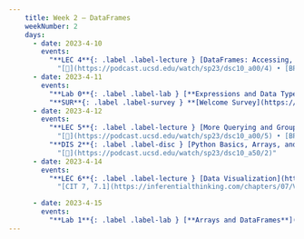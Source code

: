 ```yaml
---
    title: Week 2 – DataFrames
    weekNumber: 2
    days:
      - date: 2023-4-10
        events: 
          "**LEC 4**{: .label .label-lecture } [DataFrames: Accessing, Sorting, and Querying](http://datahub.ucsd.edu/user-redirect/git-sync?repo=https://github.com/dsc-courses/dsc10-2023-sp&subPath=lectures/lec04/lec04.ipynb) [✏️](resources/lectures/lec04/lec04.html)":
            "[🎥](https://podcast.ucsd.edu/watch/sp23/dsc10_a00/4) • [BPD 9-10](https://notes.dsc10.com/02-data_sets/accessing.html)"       
      - date: 2023-4-11
        events:
          "**Lab 0**{: .label .label-lab } [**Expressions and Data Types**](http://datahub.ucsd.edu/user-redirect/git-sync?repo=https://github.com/dsc-courses/dsc10-2023-sp&subPath=labs/lab00/lab00.ipynb)":
          "**SUR**{: .label .label-survey } **[Welcome Survey](https://docs.google.com/forms/d/e/1FAIpQLSfP_7dzEgsXgKcrV6zcafpJgepABS_WLXch_9iXHzTtJevTqw/viewform)**":
      - date: 2023-4-12
        events:
          "**LEC 5**{: .label .label-lecture } [More Querying and GroupBy](http://datahub.ucsd.edu/user-redirect/git-sync?repo=https://github.com/dsc-courses/dsc10-2023-sp&subPath=lectures/lec05/lec05.ipynb) [✏️](resources/lectures/lec05/lec05.html) ([extra video](https://youtu.be/xg7rnjWnZ48))":
            "[🎥](https://podcast.ucsd.edu/watch/sp23/dsc10_a00/5) • [BPD 10-11](https://notes.dsc10.com/02-data_sets/querying.html)"
          "**DIS 2**{: .label .label-disc } [Python Basics, Arrays, and DataFrames](https://practice.dsc10.com/disc02/index.html)":
            "[🎥](https://podcast.ucsd.edu/watch/sp23/dsc10_a50/2)"
      - date: 2023-4-14
        events:
          "**LEC 6**{: .label .label-lecture } [Data Visualization](http://datahub.ucsd.edu/user-redirect/git-sync?repo=https://github.com/dsc-courses/dsc10-2023-sp&subPath=lectures/lec06/lec06.ipynb) [✏️](resources/lectures/lec06/lec06.html) ([extra video](https://www.youtube.com/watch?v=glzZ04D1kDg))":
            "[CIT 7, 7.1](https://inferentialthinking.com/chapters/07/Visualization.html)"

      - date: 2023-4-15
        events:
          "**Lab 1**{: .label .label-lab } [**Arrays and DataFrames**](http://datahub.ucsd.edu/user-redirect/git-sync?repo=https://github.com/dsc-courses/dsc10-2023-sp&subPath=labs/lab01/lab01.ipynb)":
---
```

         
